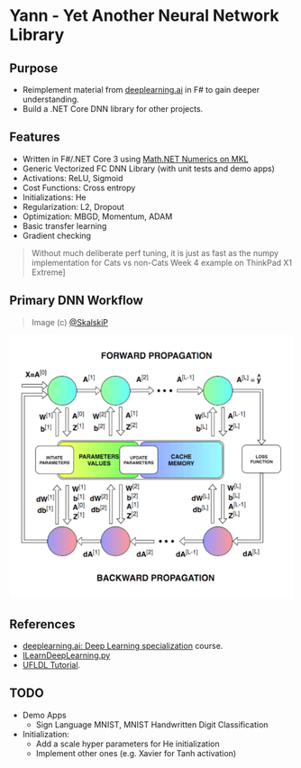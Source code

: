 # Yann - Yet Another Neural Network Library

## Purpose

- Reimplement material from [deeplearning.ai](https://www.deeplearning.ai/) in F# to gain deeper understanding.
- Build a .NET Core DNN library for other projects.

## Features

- Written in F#/.NET Core 3 using [Math.NET Numerics on MKL](https://numerics.mathdotnet.com/) 
- Generic Vectorized FC DNN Library (with unit tests and demo apps)
- Activations: ReLU, Sigmoid
- Cost Functions: Cross entropy
- Initializations: He
- Regularization: L2, Dropout
- Optimization: MBGD, Momentum, ADAM
- Basic transfer learning
- Gradient checking

> Without much deliberate perf tuning, it is just as fast as the numpy implementation for Cats vs non-Cats Week 4 example on ThinkPad X1 Extreme]

## Primary DNN Workflow

> Image (c) [@SkalskiP](https://github.com/SkalskiP/ILearnDeepLearning.py/tree/master/01_mysteries_of_neural_networks/03_numpy_neural_net)

![Deep Neural Network Workflow](./content/images/DNNWorkflow.gif "Deep Neural Network Workflow")

## References

- [deeplearning.ai: Deep Learning specialization](https://www.deeplearning.ai/) course.
- [ILearnDeepLearning.py](https://github.com/SkalskiP/ILearnDeepLearning.py/tree/master/01_mysteries_of_neural_networks/03_numpy_neural_net)
- [UFLDL Tutorial](http://ufldl.stanford.edu/tutorial/).

## TODO

- Demo Apps
  - Sign Language MNIST, MNIST Handwritten Digit Classification
- Initialization:
  - Add a scale hyper parameters for He initialization
  - Implement other ones (e.g. Xavier for Tanh activation)
